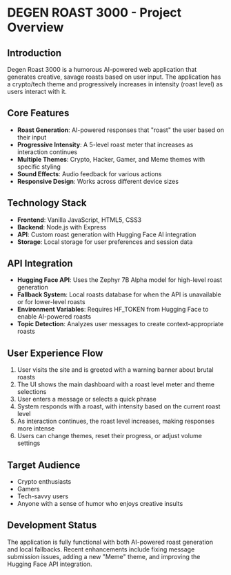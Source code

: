 # DEGEN ROAST 3000 - Project Overview

## Introduction
Degen Roast 3000 is a humorous AI-powered web application that generates creative, savage roasts based on user input. The application has a crypto/tech theme and progressively increases in intensity (roast level) as users interact with it.

## Core Features
- **Roast Generation**: AI-powered responses that "roast" the user based on their input
- **Progressive Intensity**: A 5-level roast meter that increases as interaction continues
- **Multiple Themes**: Crypto, Hacker, Gamer, and Meme themes with specific styling
- **Sound Effects**: Audio feedback for various actions
- **Responsive Design**: Works across different device sizes

## Technology Stack
- **Frontend**: Vanilla JavaScript, HTML5, CSS3
- **Backend**: Node.js with Express
- **API**: Custom roast generation with Hugging Face AI integration
- **Storage**: Local storage for user preferences and session data

## API Integration
- **Hugging Face API**: Uses the Zephyr 7B Alpha model for high-level roast generation
- **Fallback System**: Local roasts database for when the API is unavailable or for lower-level roasts
- **Environment Variables**: Requires HF_TOKEN from Hugging Face to enable AI-powered roasts
- **Topic Detection**: Analyzes user messages to create context-appropriate roasts

## User Experience Flow
1. User visits the site and is greeted with a warning banner about brutal roasts
2. The UI shows the main dashboard with a roast level meter and theme selections
3. User enters a message or selects a quick phrase
4. System responds with a roast, with intensity based on the current roast level
5. As interaction continues, the roast level increases, making responses more intense
6. Users can change themes, reset their progress, or adjust volume settings

## Target Audience
- Crypto enthusiasts
- Gamers
- Tech-savvy users
- Anyone with a sense of humor who enjoys creative insults

## Development Status
The application is fully functional with both AI-powered roast generation and local fallbacks. Recent enhancements include fixing message submission issues, adding a new "Meme" theme, and improving the Hugging Face API integration. 